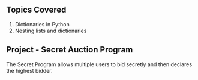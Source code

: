 ## Topics Covered
1. Dictionaries in Python
2. Nesting lists and dictionaries

## Project - Secret Auction Program
The Secret Program allows multiple users to bid secretly and then declares the highest bidder.

